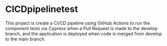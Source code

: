 # CICDpipelinetest
This project is create a CI/CD pipeline using GitHub Actions to run the component tests via Cypress when a Pull Request is made to the develop branch, and the application is deployed when code is merged from develop to the main branch.
